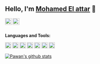 ## Hello, I'm [Mohamed El attar](https://www.linkedin.com/in/mohamed-el-attar/) 👋

<a href="https://www.linkedin.com/in/mohamed-el-attar/">
  <img align="left" alt="Mohamed El attar's Linkdein" width="22px" src="https://cdn.jsdelivr.net/npm/simple-icons@v3/icons/linkedin.svg" />
</a>
<a href="https://github.com/Mohamadelattar">
  <img align="left" alt="Mohamed El attar's Github" width="22px" src="https://cdn.jsdelivr.net/npm/simple-icons@v3/icons/github.svg" />
</a>
<br/>
<br/>



**Languages and Tools:**  

<code><img height="20" src="https://dwglogo.com/wp-content/uploads/2017/12/Spring_Framework_logo_01.png"></code>
<code><img height="20" src="https://user-images.githubusercontent.com/33158051/103466606-760a4000-4d14-11eb-9941-2f3d00371471.png"></code>
<code><img height="20" src="https://www.ictcg.com/wp-content/uploads/2021/02/f1eaa7278f64e27128e062a3de918265.png"></code>
<code><img height="20" src="https://upload.wikimedia.org/wikipedia/commons/thumb/c/cf/Angular_full_color_logo.svg/langfr-220px-Angular_full_color_logo.svg.png"></code>
<code><img height="20" src="https://upload.wikimedia.org/wikipedia/commons/thumb/4/4c/Typescript_logo_2020.svg/1200px-Typescript_logo_2020.svg.png"></code>
<code><img height="20" src="https://upload.wikimedia.org/wikipedia/commons/thumb/9/9a/Laravel.svg/1200px-Laravel.svg.png"></code>
<code><img height="20" src="https://upload.wikimedia.org/wikipedia/commons/thumb/3/31/Webysther_20160423_-_Elephpant.svg/1280px-Webysther_20160423_-_Elephpant.svg.png"></code>      

 
<a href="https://github.com/Mohamadelattar">
 <img align="center" src="https://github-readme-stats.vercel.app/api?username=Mohamadelattar&show_icons=true&theme=light&line_height=27" alt="Pawan's github stats"/>
</a>
 

 

